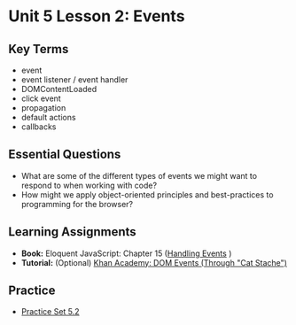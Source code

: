 # Unit 5 Lesson 2: Events

## Key Terms
* event
* event listener / event handler
* DOMContentLoaded
* click event
* propagation
* default actions
* callbacks

## Essential Questions
+ What are some of the different types of events we might want to respond to when working with code?
+ How might we apply object-oriented principles and best-practices to programming for the browser? 

## Learning Assignments
* **Book:** Eloquent JavaScript: Chapter 15 ([Handling Events](https://eloquentjavascript.net/15_event.html) )
* **Tutorial:** (Optional) [Khan Academy: DOM Events (Through "Cat Stache")](https://www.khanacademy.org/computing/computer-programming/html-css-js/html-js-dom-events#html-js-dom-events)


## Practice
* [Practice Set 5.2](https://github.com/The-Marcy-Lab-School/se-unit-5-DOM/blob/master/lesson-2-events/practice-set/exercises.md)
